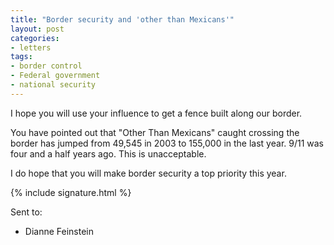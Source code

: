 ```yaml
---
title: "Border security and 'other than Mexicans'"
layout: post
categories:
- letters
tags:
- border control
- Federal government
- national security
---
```


I hope you will use your influence to get a fence built along our border.

You have pointed out that "Other Than Mexicans" caught crossing the border has jumped from 49,545 in 2003 to 155,000 in the last year. 9/11 was four and a half years ago. This is unacceptable.

I do hope that you will make border security a top priority this year.

{% include signature.html %}

Sent to:

- Dianne Feinstein
